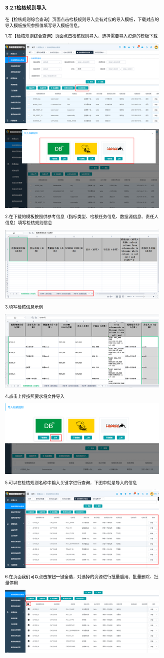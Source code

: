 ### 3.2.1检核规则导入

​        在【检核规则综合查询】页面点击检核规则导入会有对应的导入模板，下载对应的导入模板按照参照值填写导入模板信息。

1.在【检核规则综合查询】页面点击检核规则导入，选择需要导入资源的模板下载

![image-20210421100235702](3.2.1%E6%A3%80%E6%A0%B8%E8%A7%84%E5%88%99%E5%AF%BC%E5%85%A5.assets/image-20210421100235702.png)

![image-20210421100302259](3.2.1%E6%A3%80%E6%A0%B8%E8%A7%84%E5%88%99%E5%AF%BC%E5%85%A5.assets/image-20210421100302259.png)

2.在下载的模板按照供参考信息（指标类型、检核任务信息、数据源信息、责任人信息）填写检核规则信息

![image-20210421100640696](3.2.1%E6%A3%80%E6%A0%B8%E8%A7%84%E5%88%99%E5%AF%BC%E5%85%A5.assets/image-20210421100640696.png)

3.填写检核信息示例

![image-20210421101503859](3.2.1%E6%A3%80%E6%A0%B8%E8%A7%84%E5%88%99%E5%AF%BC%E5%85%A5.assets/image-20210421101503859.png)

4.点击上传按照要求将文件导入

![image-20210421102645458](3.2.1%E6%A3%80%E6%A0%B8%E8%A7%84%E5%88%99%E5%AF%BC%E5%85%A5.assets/image-20210421102645458.png)

5.可以在检核规则名称中输入关键字进行查询，下图中就是导入的信息

![image-20210421102940506](3.2.1%E6%A3%80%E6%A0%B8%E8%A7%84%E5%88%99%E5%AF%BC%E5%85%A5.assets/image-20210421102940506.png)

6.在页面我们可以点击按钮一键全选，对选择的资源进行批量启用、批量删除、批量停用

![image-20210421103305098](3.2.1%E6%A3%80%E6%A0%B8%E8%A7%84%E5%88%99%E5%AF%BC%E5%85%A5.assets/image-20210421103305098.png)

